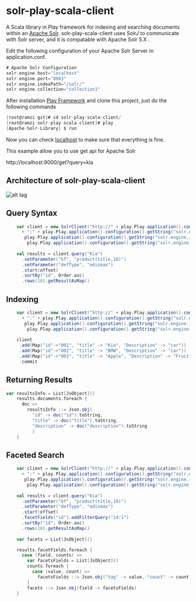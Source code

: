 solr-play-scala-client
======================

A Scala library in Play framework for indexing and searching documents within an [Apache Solr](http://lucene.apache.org/solr/). solr-play-scala-client uses SolrJ to communicate with Solr server, and it is compatable with Apache Solr 5.X .


Edit the following configuration of your Apache Solr Server in application.conf.

```scala
# Apache Solr Configuration
solr.engine.host="localhost"
solr.engine.port="8983"
solr.engine.indexPath="/solr/"
solr.engine.collection="collection1"
```

After installation [Play Framework](http://www.playframework.com/documentation/2.3.x/Installing) and clone this project, just do the following commands

```scala
[root@ramzi git]# cd solr-play-scala-client/
[root@ramzi solr-play-scala-client]# play
[Apache-Solr-Library] $ run
```

Now you can check [localhost](http://localhost:9000/) to make sure that everything is fine.

This example allow you to use get api for Apache Solr

http://localhost:9000/get?query=kia

Architecture of solr-play-scala-client
--------
![alt tag](http://2.bp.blogspot.com/-pSTUkVzVHsY/U85_BsxF41I/AAAAAAAACkg/wJt0Zru58_I/s1600/solr_scala_play+%25281%2529.jpg)

Query Syntax
--------

```scala
    var client = new SolrClient("http://" + play.Play.application().configuration().getString("solr.engine.host")
      + ":" + play.Play.application().configuration().getString("solr.engine.port") + 
       play.Play.application().configuration().getString("solr.engine.indexPath") + 
        play.Play.application().configuration().getString("solr.engine.collection"))
        
    val results = client.query("Kia")
      .setParameter("bf", "product(title,10)")
      .setParameter("defType", "edismax")
      .start(offset)
      .sortBy("id", Order.asc)
      .rows(10).getResultAsMap()
```

Indexing 
----------

```scala
    var client = new SolrClient("http://" + play.Play.application().configuration().getString("solr.engine.host")
      + ":" + play.Play.application().configuration().getString("solr.engine.port") + 
       play.Play.application().configuration().getString("solr.engine.indexPath") + 
        play.Play.application().configuration().getString("solr.engine.collection"))
        
    client
     .add(Map("id"->"001", "title" -> "Kia", "Description" -> "car"))
     .add(Map("id"->"002", "title" -> "BMW", "Description" -> "car"))
     .add(Map("id"->"003", "title" -> "Apple", "Description" -> "Fruit"))
     .commit
```

Returning Results
------------------

```scala
var resultsInfo = List[JsObject]()
    results.documents.foreach {
      doc =>
        resultsInfo ::= Json.obj(
          "id" -> doc("id").toString,
          "title" -> doc("title").toString,
          "description" -> doc("description").toString
          )
    }
```

Faceted Search
------------------

```scala
    var client = new SolrClient("http://" + play.Play.application().configuration().getString("solr.engine.host")
      + ":" + play.Play.application().configuration().getString("solr.engine.port") + 
       play.Play.application().configuration().getString("solr.engine.indexPath") + 
        play.Play.application().configuration().getString("solr.engine.collection"))
        
    val results = client.query("Kia")
      .setParameter("bf", "product(title,10)")
      .setParameter("defType", "edismax")
      .start(offset)
      .facetFields("id").addFilterQuery("id:1")
      .sortBy("id", Order.asc)
      .rows(10).getResultAsMap()
      
    var facets = List[JsObject]()

    results.facetFields.foreach {
      case (field, counts) =>
        var facetsFields = List[JsObject]()
        counts.foreach {
          case (value, count) =>
            facetsFields ::= Json.obj("tag" -> value, "count" -> count)
        }
        facets ::= Json.obj(field -> facetsFields)
    }
      
      
```


